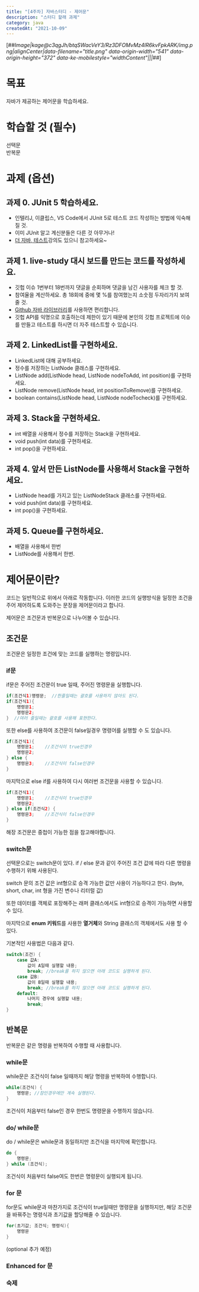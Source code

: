 ```yaml
---
title: "[4주차] 자바스터디 - 제어문"
description: "스터디 할래 과제"
category: java
createdAt: "2021-10-09"
---
```


[##_Image|kage@c3qgJh/btqSWacVeY3/Rz3DFOMvMz4lR6kvFpkARK/img.png|alignCenter|data-filename="title.png" data-origin-width="541" data-origin-height="372" data-ke-mobilestyle="widthContent"|||_##]

# 목표

자바가 제공하는 제어문을 학습하세요.

# 학습할 것 (필수)

선택문  
반복문

# 과제 (옵션)

## 과제 0. JUnit 5 학습하세요.

- 인텔리J, 이클립스, VS Code에서 JUnit 5로 테스트 코드 작성하는 방법에 익숙해 질 것.
- 이미 JUnit 알고 계신분들은 다른 것 아무거나!
- [더 자바, 테스트](https://www.inflearn.com/course/the-java-application-test?inst=86d1fbb8)강의도 있으니 참고하세요~

## 과제 1. live-study 대시 보드를 만드는 코드를 작성하세요.

- 깃헙 이슈 1번부터 18번까지 댓글을 순회하며 댓글을 남긴 사용자를 체크 할 것.
- 참여율을 계산하세요. 총 18회에 중에 몇 %를 참여했는지 소숫점 두자리가지 보여줄 것.
- [Github 자바 라이브러리](https://github-api.kohsuke.org/)를 사용하면 편리합니다.
- 깃헙 API를 익명으로 호출하는데 제한이 있기 때문에 본인의 깃헙 프로젝트에 이슈를 만들고 테스트를 하시면 더 자주 테스트할 수 있습니다.

## 과제 2. LinkedList를 구현하세요.

- LinkedList에 대해 공부하세요.
- 정수를 저장하는 ListNode 클래스를 구현하세요.
- ListNode add(ListNode head, ListNode nodeToAdd, int position)를 구현하세요.
- ListNode remove(ListNode head, int positionToRemove)를 구현하세요.
- boolean contains(ListNode head, ListNode nodeTocheck)를 구현하세요.

## 과제 3. Stack을 구현하세요.

- int 배열을 사용해서 정수를 저장하는 Stack을 구현하세요.
- void push(int data)를 구현하세요.
- int pop()을 구현하세요.

## 과제 4. 앞서 만든 ListNode를 사용해서 Stack을 구현하세요.

- ListNode head를 가지고 있는 ListNodeStack 클래스를 구현하세요.
- void push(int data)를 구현하세요.
- int pop()을 구현하세요.

## 과제 5. Queue를 구현하세요.

- 배열을 사용해서 한번
- ListNode를 사용해서 한번.

# 제어문이란?

코드는 일반적으로 위에서 아래로 작동합니다. 이러한 코드의 실행방식을 일정한 조건을 주어 제어하도록 도와주는 문장을 제어문이라고 합니다.

제어문은 조건문과 반복문으로 나누어볼 수 있습니다.

## 조건문

조건문은 일정한 조건에 맞는 코드를 실행하는 명령입니다.

### if문

if문은 주어진 조건문이 true 일때, 주어진 명령문을 실행합니다.

```java
if(조건식1)명령문;  //한줄일때는 괄호를 사용하지 않아도 된다.
if(조건식1){
    명령문1;
    명령문2;
}  //여러 줄일때는 괄호를 사용해 표현한다.
```

또한 else를 사용하여 조건문이 false일경우 명령어를 실행할 수 도 있습니다.

```java
if(조건식1){
    명령문1;    //조건식이 true인경우
    명령문2;
} else {
    명령문3;    //조건식이 false인경우
}
```

마지막으로 else if를 사용하여 다시 여러번 조건문을 사용할 수 있습니다.

```java
if(조건식1){
    명령문1;    //조건식이 true인경우
    명령문2;
} else if(조건식2) {
    명령문3;    //조건식이 false인경우
}
```

해장 조건문은 중첩이 가능한 점을 참고해야합니다.

### switch문

선택문으로는 switch문이 있다. if / else 문과 같이 주어진 조건 값에 따라 다른 명령을 수행하기 위해 사용된다.

switch 문의 조건 값은 int형으로 승격 가능한 값만 사용이 가능하다고 한다. (byte, short, char, int 형을 가진 변수나 리터럴 값)

또한 데이터를 객체로 포장해주는 래퍼 클래스에서도 int형으로 승격이 가능하면 사용할 수 있다.

마지막으로 **enum 키워드**를 사용한 **열거체**와 String 클래스의 객체에서도 사용 할 수 있다.

기본적인 사용법은 다음과 같다.

```java
switch(조건) {
    case 값A:
        값이 A일때 실행할 내용;
        break; //break를 하지 않으면 아래 코드도 실행하게 된다.
    case 값B:
        값이 B일때 실행할 내용;
        break; //break를 하지 않으면 아래 코드도 실행하게 된다.
    default:
        나머지 경우에 실행할 내용;
        break;
}
```

## 반복문

반복문은 같은 명령을 반복하여 수행할 때 사용합니다.

### while문

while문은 조건식이 false 일때까지 해당 명령을 반복하여 수행합니다.

```java
while(조건식) {
    명령문; //참인경우에만 계속 실행된다.
}
```

조건식이 처음부터 false인 경우 한번도 명령문을 수행하지 않습니다.

### do/ while문

do / while문은 while문과 동일하지만 조건식을 마지막에 확인합니다.

```java
do {
    명령문;
} while (조건식);
```

조건식이 처음부터 false여도 한번은 명령문이 실행되게 됩니다.

### for 문

for문도 while문과 마찬가지로 조건식이 true일때만 명령문을 실행하지만, 해당 조건문을 바꿔주는 명령식과 초기값을 할당해줄 수 있습니다.

```java
for(초기값; 조건식; 명령식){
    명령문
}
```

(optional 추가 예정)

### Enhanced for 문

### 숙제
